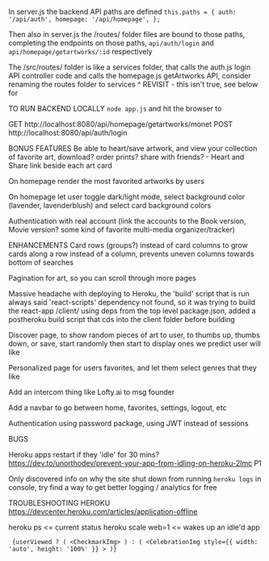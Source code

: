 In server.js the backend API paths are defined
`this.paths = {
    auth: '/api/auth',
    homepage: '/api/homepage',
};`

Then also in server.js the /routes/ folder files are bound to those paths, completing the endpoints on those paths, `api/auth/login` and `api/homepage/getartworks/:id` respectively

The /src/routes/ folder is like a services folder, that calls the auth.js login API controller code and calls the homepage.js getArtworks API, consider renaming the routes folder to services
^ REVISIT - this isn't true, see below for 

TO RUN BACKEND LOCALLY
`node app.js`
and hit the browser to 

GET http://localhost:8080/api/homepage/getartworks/monet
POST http://localhost:8080/api/auth/login


BONUS FEATURES
Be able to heart/save artwork, and view your collection of favorite art, download? order prints? share with friends? - Heart and Share link beside each art card

On homepage render the most favorited artworks by users

On homepage let user toggle dark/light mode, select background color (lavender, lavenderblush) and select card background colors

Authentication with real account (link the accounts to the Book version, Movie version? some kind of favorite multi-media organizer/tracker)

ENHANCEMENTS
Card rows (groups?) instead of card columns to grow cards along a row instead of a column, prevents uneven columns towards bottom of searches

Pagination for art, so you can scroll through more pages

Massive headache with deploying to Heroku, the 'build' script that is run always said 'react-scripts' dependency not found, so it was trying to build the react-app /client/ using deps from the top level package.json, added a postheroku build script that cds into the client folder before building

Discover page, to show random pieces of art to user, to thumbs up, thumbs down, or save, start randomly then start to display ones we predict user will like

Personalized page for users favorites, and let them select genres that they like

Add an intercom thing like Lofty.ai to msg founder

Add a navbar to go between home, favorites, settings, logout, etc

Authentication using password package, using JWT instead of sessions

BUGS

Heroku apps restart if they 'idle' for 30 mins? https://dev.to/unorthodev/prevent-your-app-from-idling-on-heroku-2lmc P1

Only discovered info on why the site shut down from running `heroku logs` in console, try find a way to get better logging / analytics for free

TROUBLESHOOTING HEROKU
https://devcenter.heroku.com/articles/application-offline 

heroku ps <= current status
heroku scale web=1 <= wakes up an idle'd app


` 
{userViewed ? (
    <CheckmarkImg>
) : (
    <CelebrationImg
        style={{ width: 'auto', height: '100%' }}
    >
)}
`